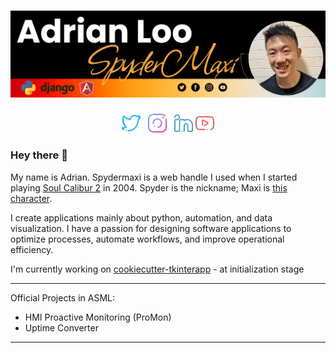 # [![spydermaxi](https://github.com/spydermaxi/spydermaxi/blob/main/assets/graphic_source/adrianloo_banner_dark.png)](#)

<p align='center'>
<a href="https://twitter.com/spydermaxi"><img height="30" src="https://github.com/spydermaxi/spydermaxi/blob/main/assets/social_icons/twitter.png?raw=true"></a>&nbsp;&nbsp;
<a href="https://instagram.com/spydermaxi"><img height="30" src="https://github.com/spydermaxi/spydermaxi/blob/main/assets/social_icons/instagram.png?raw=true"></a>&nbsp;&nbsp;
<a href="https://www.linkedin.com/in/adrian-loo-001a05116/"><img height="30" src="https://github.com/spydermaxi/spydermaxi/blob/main/assets/social_icons/linkedin.png?raw=true"></a>
<a href="#"><img height="30" src="https://github.com/spydermaxi/spydermaxi/blob/main/assets/social_icons/youtube.png?raw=true"></a>
</p>

### Hey there 👋

My name is Adrian. Spydermaxi is a web handle I used when I started playing [Soul Calibur 2](https://en.wikipedia.org/wiki/Soulcalibur_II) in 2004. Spyder is the nickname; Maxi is [this character](https://soulcalibur.fandom.com/wiki/Maxi).

I create applications mainly about python, automation, and data visualization. I have a passion for designing software applications to optimize processes, automate workflows, and improve operational efficiency.

I'm currently working on [cookiecutter-tkinterapp](https://github.com/spydermaxi/cookiecutter-tkinterapp) - at initialization stage

-----

Official Projects in ASML:

- HMI Proactive Monitoring (ProMon)
- Uptime Converter

-----
